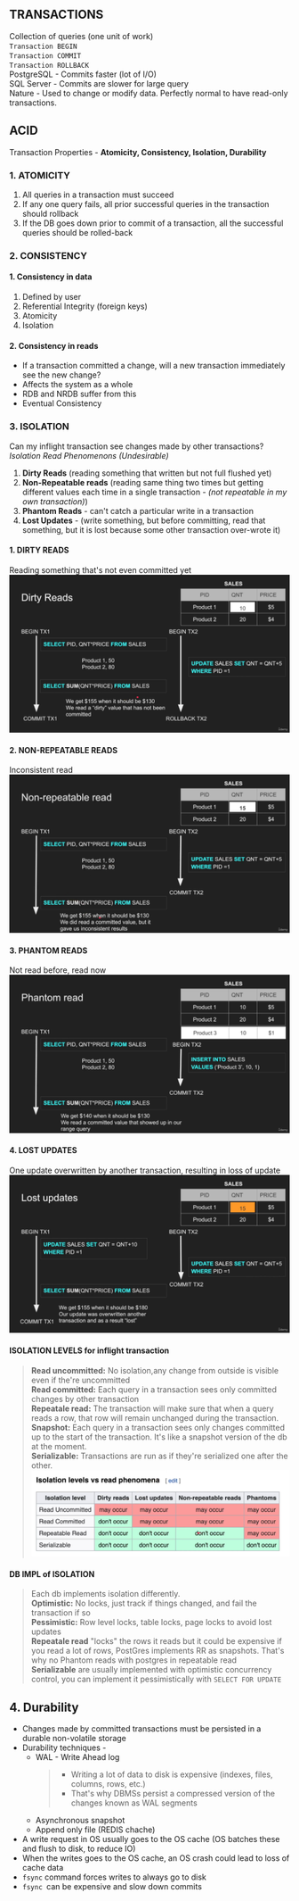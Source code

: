 ## TRANSACTIONS
Collection of queries (one unit of work) </br>
` Transaction BEGIN ` </br>
`Transaction COMMIT` </br>
`Transaction ROLLBACK` </br>
PostgreSQL - Commits faster (lot of I/O) </br>
SQL Server - Commits are slower for large query </br>
Nature - Used to change or modify data. Perfectly normal to have read-only transactions. </br>
## ACID
Transaction Properties - **Atomicity, Consistency, Isolation, Durability**

###  1. ATOMICITY
1. All queries in a transaction must succeed
2. If any one query fails, all prior successful queries in the transaction should rollback
3. If the DB goes down prior to commit of a transaction, all the successful queries should be rolled-back

###  2. CONSISTENCY
#### 1. Consistency in data
1. Defined by user
2. Referential Integrity (foreign keys)
3. Atomicity
4. Isolation

#### 2. Consistency in reads
* If a transaction committed a change, will a new transaction immediately see the new change?
* Affects the system as a whole
* RDB and NRDB suffer from this
* Eventual Consistency

###  3. ISOLATION
Can my inflight transaction see changes made by other transactions? </br>
*Isolation Read Phenomenons (Undesirable)* 
1. **Dirty Reads** (reading something that written but not full flushed yet) </br>
2. **Non-Repeatable reads** (reading same thing two times but getting different values each time in a single transaction - *(not repeatable in my own transaction)*) </br>
3. **Phantom Reads** - can't catch a particular write in a transaction </br>
4. **Lost Updates** -   (write something, but before committing, read that something, but it is lost because some other transaction over-wrote it) </br>
####  1. DIRTY READS
Reading something that's not even committed yet </br>
![Dirty reads](Assets/Dirty-reads-(182).png)
####  2. NON-REPEATABLE READS
Inconsistent read </br>
![Non-repeatable reads](Assets/Non-repeatable-read-(183).png)
####  3. PHANTOM READS
Not read before, read now </br>
![Phantom reads](Assets/Phantom-reads-(184).png)
####  4. LOST UPDATES
One update overwritten by another transaction, resulting in loss of update  </br>
![Phantom reads](Assets/lost-updates-(185).png)
#### ISOLATION LEVELS for inflight transaction </br>
> **Read uncommitted:** No isolation,any change from outside is visible even if the're uncommitted </br>
> **Read committed:** Each query in a transaction sees only committed changes by other transaction </br>
> **Repeatale read:**  The transaction will make sure that when a query reads a row, that row will remain unchanged during the transaction. </br> 
> **Snapshot:**  Each query in a transaction sees only changes committed up to the start of the transaction. It's like a snapshot version of the db at the moment. </br> 
> **Serializable:**  Transactions are run as if they're serialized one after the other. </br>
> ![Read phenomena vs Isolation level](Assets\Read-phenomena-vs-Isolation-level-(186).png)

#### DB IMPL of ISOLATION</br>
> Each db implements isolation differently. </br>
> **Optimistic:** No locks, just track if things changed, and fail the transaction if so </br>
> **Pessimistic:** Row level locks, table locks, page locks to avoid lost updates </br>
> **Repeatale read** "locks" the rows it reads but it could be expensive if you read a lot of rows, PostGres implements RR as snapshots. That's why no Phantom reads with postgres in repeatable read </br>
> **Serializable** are usually implemented with optimistic concurrency control, you can implement it pessimistically with `SELECT FOR UPDATE` 

## 4. Durability
* Changes made by committed transactions must be persisted in a durable non-volatile storage
*  Durability techniques -
   * WAL - Write Ahead log
        > * Writing a lot of data to disk is expensive (indexes, files, columns, rows, etc.)
        > * That's why DBMSs persist a compressed version of the changes known as WAL segments
   * Asynchronous snapshot
   * Append only file (REDIS chache)
* A write request in OS usually goes to the OS cache (OS batches these and flush to disk, to reduce IO)
* When the writes goes to the OS cache, an OS crash could lead to loss of cache data
* `fsync` command forces writes to always go to disk
* `fsync `can be expensive and slow down commits       